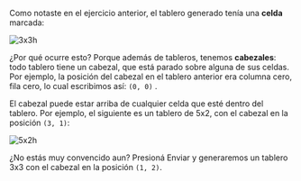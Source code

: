 Como notaste en el ejercicio anterior, el tablero generado tenía una **celda** marcada:

![3x3h](https://raw.githubusercontent.com/sagrado-corazon-alcal/mumuki-fundamentos-gobstones-guia-1-primeros-programas/master/3x3h.png)

¿Por qué ocurre esto? Porque además de tableros, tenemos **cabezales**: todo tablero tiene un cabezal, que está parado sobre alguna de sus celdas. Por ejemplo, la posición del cabezal en el tablero anterior era  columna cero, fila cero, lo cual escribimos así: `(0, 0)` .

El cabezal puede estar arriba de cualquier celda que esté dentro del tablero. Por ejemplo, el siguiente es un tablero de 5x2, con el cabezal en la posición `(3, 1)`:

![5x2h](https://raw.githubusercontent.com/sagrado-corazon-alcal/mumuki-fundamentos-gobstones-guia-1-primeros-programas/master/5x2h.png)

¿No estás muy convencido aun? Presioná Enviar y generaremos un tablero 3x3 con el cabezal en la posición `(1, 2)`.
